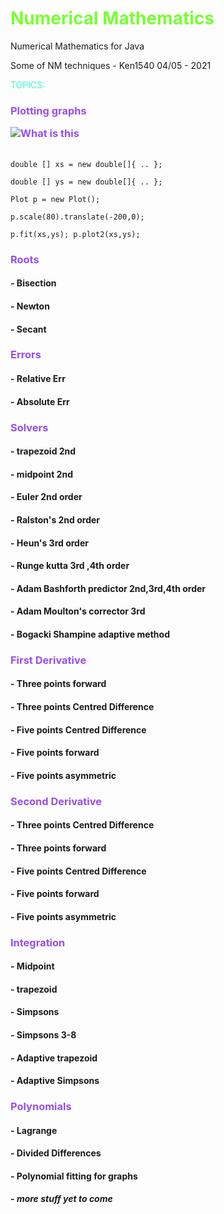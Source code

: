 # <h style="color:#77FF33">Numerical Mathematics</h>
Numerical Mathematics for Java


Some of NM techniques - Ken1540 04/05 - 2021


<h style="color:#33ffcc">TOPICS:</h>


<h3 style="color:#984EEC">Plotting graphs </h>


![What is this](C:\JAVA\School\NumericalMath\res\ss1.jpg?raw=false "Plot")

###### 
`double [] xs = new double[]{ .. };`

`double [] ys = new double[]{ .. };`

`Plot p = new Plot();`

`p.scale(80).translate(-200,0);`

`p.fit(xs,ys); p.plot2(xs,ys);`




<h3 style="color:#984EEC">Roots</h3>

#### - Bisection
#### - Newton
#### - Secant


<h3 style="color:#984EEC">Errors</h3>

#### - Relative Err 
#### - Absolute Err

<h3 style="color:#984EEC">Solvers </h3>

#### - trapezoid 2nd
#### - midpoint 2nd
#### - Euler 2nd order
#### - Ralston's 2nd order
#### - Heun's 3rd order
#### - Runge kutta 3rd ,4th order
#### - Adam Bashforth predictor 2nd,3rd,4th order
#### - Adam Moulton's corrector 3rd 
#### - Bogacki Shampine adaptive method


<h3 style="color:#984EEC">First Derivative  </h3>

#### - Three points forward 
#### - Three points Centred Difference
#### - Five points Centred Difference
#### - Five points forward
#### - Five points asymmetric

<h3 style="color:#984EEC">Second Derivative  </h3>

#### - Three points Centred Difference
#### - Three points forward
#### - Five points Centred Difference
#### - Five points forward
#### - Five points asymmetric


<h3 style="color:#984EEC">Integration </h>

#### - Midpoint
#### - trapezoid
#### - Simpsons
#### - Simpsons 3-8 
#### - Adaptive trapezoid
#### - Adaptive Simpsons

<h3 style="color:#984EEC">Polynomials </h>

#### - Lagrange
#### - Divided Differences
#### - Polynomial fitting for graphs




#### - _more stuff yet to come_

